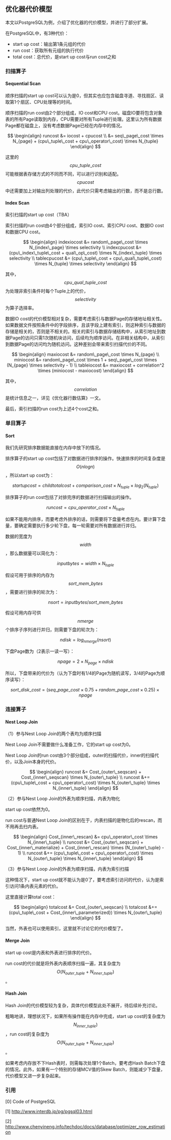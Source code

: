 ## 优化器代价模型

本文以PostgreSQL为例，介绍了优化器的代价模型，并进行了部分扩展。

在PostgreSQL中，有3种代价：

- start up cost：输出第1条元组的代价
- run cost：获取所有元组的执行代价
- total cost：总代价，是start up cost与run cost之和

### 扫描算子

#### Sequential Scan

顺序扫描的start up cost可以认为是0，但其实也应包含磁盘寻道、寻找扇区、读取第1个扇区、CPU处理等的时间。

顺序扫描的run cost由2个部分组成，IO cost和CPU cost。磁盘IO要将包含对象表的所有Page读取到内存，CPU需要对所有Tuple进行处理。这里认为所有数据Page都在磁盘上，没有考虑数据Page已经在内存中的情况。

$$
\begin{align}
  runcost 
  &= iocost + cpucost \\
  &= seq\_page\_cost \times N_{page} + (cpu\_tuple\_cost + cpu\_operator\_cost) \times N_{tuple}
\end{align}
$$

这里的$$cpu\_tuple\_cost$$可能根据表存储方式的不同而不同，可以进行识别和适配。$$cpucost$$中还需要加上对输出列处理的代价，此代价只需考虑输出的行数，而不是总行数。

#### Index Scan

索引扫描的start up cost（TBA）

索引扫描的run cost由4个部分组成，索引IO cost、索引CPU cost、数据IO cost和数据CPU cost。

$$
\begin{align}
indexiocost &= random\_page\_cost \times N_{index\_page} \times selectivity \\
indexcpucost &= (cpu\_index\_tuple\_cost + qual\_op\_cost) \times N_{index\_tuple} \times selectivity \\
tablecpucost &= (cpu\_tuple\_cost + cpu\_qual\_tuple\_cost) \times N_{tuple} \times selectivity
\end{align}
$$

其中，$$cpu\_qual\_tuple\_cost$$为处理非索引条件时每个Tuple上的代价，$$selectivity$$为算子选择率。

数据IO cost的代价模型相对复杂，需要考虑索引与数据Page的存储地址相关性。如果数据文件按照条件中的字段排序，且该字段上建有索引，则这种索引与数据的存储是相关的，否则是不相关的。相关的索引与数据存储结构中，从索引地址到数据Page的访问只需1次随机块访问，后续均为顺序访问。在非相关结构中，从索引到数据Page的访问均为随机访问。这种差别会带来索引扫描代价的不同。

$$
\begin{align}
maxiocost &= random\_page\_cost \times N_{page} \\
miniocost &= random\_page\_cost \times 1 + seq\_page\_cost \times (N_{page} \times selectivity - 1) \\
tableiocost &= maxiocost + correlation^2 \times (miniocost - maxiocost)
\end{align}
$$

其中，$$correlation$$是统计信息之一，详见《优化器行数估算》一文。

最后，索引扫描的run cost为上述4个cost之和。

### 单目算子

#### Sort

我们先研究排序数据能直接在内存中放下的情况。

排序算子的start up cost包括了对数据进行排序的操作。快速排序的时间复杂度是$$O(nlogn)$$，所以start up cost为：

$$
startupcost = childtotalcost + comparison\_cost \times N_{tuple} \times log_{2}(N_{tuple})
$$

排序算子的run cost包括了对排完序的数据进行扫描输出的操作。

$$
runcost = cpu\_operator\_cost \times N_{tuple}
$$

如果不能用内排序，而要考虑外排序的话，则需要将下盘量考虑在内。要计算下盘量，要确定需要执行多少轮下盘，每一轮需要对所有数据进行并归。

数据的宽度为$$width$$，那么数据量可以简化为：

$$
inputbytes = width \times N_{tuple}
$$

假设可用于排序的内存为$$sort\_mem\_bytes$$，需要进行排序的轮次为：

$$
nsort = inputbytes / sort\_mem\_bytes
$$

假设可用内存可供$$nmerge$$个排序子序列进行并归，则需要下盘的轮次为：

$$
ndisk = log_{nmerge}(nsort)
$$

下盘Page数为（2表示一读一写）：

$$
npage = 2 \times N_{page} \times ndisk
$$

所以，下盘带来的代价为（认为下盘时有1/4的Page为随机读写，3/4的Page为顺序读写）：

$$
sort\_disk\_cost = (seq\_page\_cost \times 0.75 + random\_page\_cost \times 0.25) \times npage
$$

### 连接算子

#### Nest Loop Join

（1）参与Nest Loop Join的两个表均为顺序扫描

Nest Loop Join不需要做什么准备工作，它的start up cost为0。

Nest Loop Join的run cost由3个部分组成，outer的扫描代价，inner的扫描代价，以及Join本身的代价。

$$
\begin{align}
runcost &= Cost_{outer\_seqscan} + Cost_{inner\_seqscan} \times N_{outer\_tuple} \\
runcost &+= (cpu\_tuple\_cost + cpu\_operator\_cost) \times N_{outer\_tuple} \times N_{inner\_tuple}
\end{align}
$$

（2）参与Nest Loop Join的外表为顺序扫描，内表为物化

start up cost依然为0。

run cost与普通Nest Loop Join的区别在于，内表扫描的是物化后的rescan，而不用再去扫内表。

$$
\begin{align}
Cost_{inner\_rescan} &= cpu\_operator\_cost \times N_{inner\_tuple} \\
runcost &= Cost_{outer\_seqscan} + Cost_{inner\_materialize} + Cost_{inner\_rescan} \times (N_{outer\_tuple} - 1) \\
runcost &+= (cpu\_tuple\_cost + cpu\_operator\_cost) \times N_{outer\_tuple} \times N_{inner\_tuple}
\end{align}
$$

（3）参与Nest Loop Join的外表为顺序扫描，内表为索引扫描

这种情况下，start up cost就不能认为是0了，要考虑索引访问的代价，认为是索引访问1条内表元素的代价。

这里直接计算total cost：

$$
\begin{align}
totalcost &= Cost_{outer\_seqscan} \\
totalcost &+= (cpu\_tuple\_cost + Cost_{inner\_parameterized}) \times N_{outer\_tuple}
\end{align}
$$

当然，外表也可以使用索引，这里就不讨论它的代价模型了。

#### Merge Join

start up cost是内表和外表进行排序的代价。

run cost的代价就是将外表内表顺序扫描一遍，其复杂度为$$O(N_{outer\_tuple} + N_{inner\_tuple})$$。

#### Hash Join

Hash Join的代价模型较为复杂，具体代价模型此处不展开，待后续补充讨论。

粗略地讲，理想状况下，如果所有操作能在内存中完成，start up cost的复杂度为$$N_{inner\_tuple})$$，run cost的复杂度为$$O(N_{outer\_tuple} + N_{inner\_tuple})$$。

如果考虑内存放不下Hash表时，则需每次处理1个Batch，要考虑Hash Batch下盘的情况。此外，如果有一个特别的存储MCV值的Skew Batch，则能减少下盘量，代价模型又进一步复杂起来。

### 引用

[0] Code of PostgreSQL

[1] http://www.interdb.jp/pg/pgsql03.html

[2] http://www.chenyineng.info/techdoc/docs/database/optimizer_row_estimation
